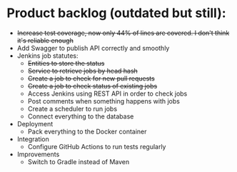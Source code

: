Product backlog (outdated but still):
=

* ~~Increase test coverage, now only 44% of lines are covered. I don't think it's reliable enough~~
* Add Swagger to publish API correctly and smoothly
* Jenkins job statutes:
  * ~~Entities to store the status~~
  * ~~Service to retrieve jobs by head hash~~
  * ~~Create a job to check for new pull requests~~
  * ~~Create a job to check status of existing jobs~~
  * Access Jenkins using REST API in order to check jobs
  * Post comments when something happens with jobs
  * Create a scheduler to run jobs
  * Connect everything to the database
* Deployment
  * Pack everything to the Docker container
* Integration
  * Configure GitHub Actions to run tests regularly
* Improvements
  * Switch to Gradle instead of Maven
